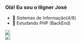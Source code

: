 ### Olá! Eu sou o Illgner José

- 🔭 Sistemas de Informação(4/8)
- 🐘 Estudando PHP (BackEnd)

<div>
  <a href="https://github.com/IllgnerJose">
  <img src="https://github-readme-stats.vercel.app/api?IllgnerJose=anuraghazra)(https://github.com/anuraghazra/github-readme-stats)" />
  </a>
</div>

<picture>
  <source
    srcset="https://github-readme-stats.vercel.app/api?username=anuraghazra&show_icons=true&theme=dark"
    media="(prefers-color-scheme: dark)"
  />
  <source
    srcset="https://github-readme-stats.vercel.app/api?username=anuraghazra&show_icons=true"
    media="(prefers-color-scheme: light), (prefers-color-scheme: no-preference)"
  />
  <img src="https://github-readme-stats.vercel.app/api?username=anuraghazra&show_icons=true" />
</picture>


